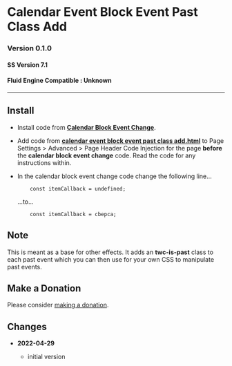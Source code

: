 # Calendar Event Block Event Past Class Add

### Version 0.1.0

#### SS Version 7.1

#### Fluid Engine Compatible : Unknown

---

## Install

* Install code from **[Calendar Block Event Change][1]**.
  
* Add code from
  **[calendar event block event past class add.html][2]** to Page Settings >
  Advanced > Page Header Code Injection for the page **before** the **calendar
  block event change** code. Read the code for any instructions within.
  
* In the calendar block event change code change the following line...

  ```
      const itemCallback = undefined;
  ```
  
  ...to...
  
  ```
      const itemCallback = cbepca;
  ```

## Note

This is meant as a base for other effects. It adds an **twc-is-past** class to
each past event which you can then use for your own CSS to manipulate past
events.

## Make a Donation

Please consider [making a donation][3].

## Changes

* **2022-04-29**

  * initial version

[1]: https://github.com/tomsWebConsulting/twcsl/tree/main/v7.1/Calendar%20Block%20Event%20Change#calendar-block-event-change
[2]: calendar%20event%20block%20event%20past%20class%20add.html#L1
[3]: https://github.com/tomsWebConsulting/twcsl#make-a-donation
